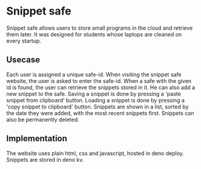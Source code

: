 # Snippet safe
Snippet safe allows users to store small programs in the cloud and retrieve them later. 
It was designed for students whose laptops are cleaned on every startup.

## Usecase
Each user is assigned a unique safe-id. 
When visiting the snippet safe website, the user is asked to enter the safe-id. 
When a safe with the given id is found, the user can retrieve the snippets stored in it. 
He can also add a new snippet to the safe. 
Saving a snippet is done by pressing a 'paste snippet from clipboard' button. 
Loading a snippet is done by pressing a 'copy snippet to clipboard' button. 
Snippets are shown in a list, sorted by the date they were added, with the most recent snippets first. 
Snippets can also be permanently deleted.

## Implementation
The website uses plain html, css and javascript, hosted in deno deploy. Snippets are stored in deno kv.
